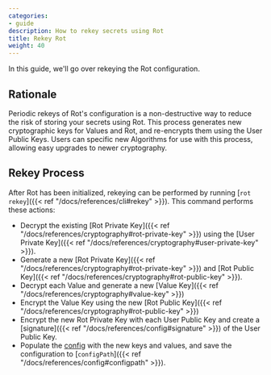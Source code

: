 ```yaml
---
categories:
- guide
description: How to rekey secrets using Rot
title: Rekey Rot
weight: 40
---
```


In this guide, we'll go over rekeying the Rot configuration.

## Rationale

Periodic rekeys of Rot's configuration is a non-destructive way to reduce the risk of storing your secrets using Rot.  This process generates new cryptographic keys for Values and Rot, and re-encrypts them using the User Public Keys.  Users can specific new Algorithms for use with this process, allowing easy upgrades to newer cryptography.

## Rekey Process

After Rot has been initialized, rekeying can be performed by running [`rot rekey`]({{< ref "/docs/references/cli#rekey" >}}).  This command performs these actions:

- Decrypt the existing [Rot Private Key]({{< ref "/docs/references/cryptography#rot-private-key" >}}) using the [User Private Key]({{< ref "/docs/references/cryptography#user-private-key" >}}).
- Generate a new [Rot Private Key]({{< ref "/docs/references/cryptography#rot-private-key" >}}) and [Rot Public Key]({{< ref "/docs/references/cryptography#rot-public-key" >}}).
- Decrypt each Value and generate a new [Value Key]({{< ref "/docs/references/cryptography#value-key" >}})
- Encrypt the Value Key using the new [Rot Public Key]({{< ref "/docs/references/cryptography#rot-public-key" >}})
- Encrypt the new Rot Private Key with each User Public Key and create a [signature]({{< ref "/docs/references/config#signature" >}}) of the User Public Key.
- Populate the [config](../../references/config) with the new keys and values, and save the configuration to [`configPath`]({{< ref "/docs/references/config#configpath" >}}).
